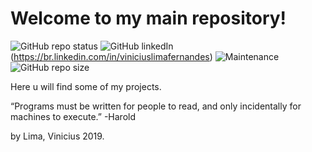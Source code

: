 # Welcome to my main repository!
![GitHub repo status](https://img.shields.io/badge/GitHub-PRO-orange)
![GitHub linkedIn](https://img.shields.io/badge/Linkedin-ViniciusLimaFernandes-blueviolet)(https://br.linkedin.com/in/viniciuslimafernandes)
![Maintenance](https://img.shields.io/maintenance/yes/2019?style=plastic) 
![GitHub repo size](https://img.shields.io/github/repo-size/ViniciusLimaFernandes/Main?style=plastic)

Here u will find some of my projects.

“Programs must be written for people to read, and only incidentally for machines to execute.” -Harold

by Lima, Vinicius 2019.
